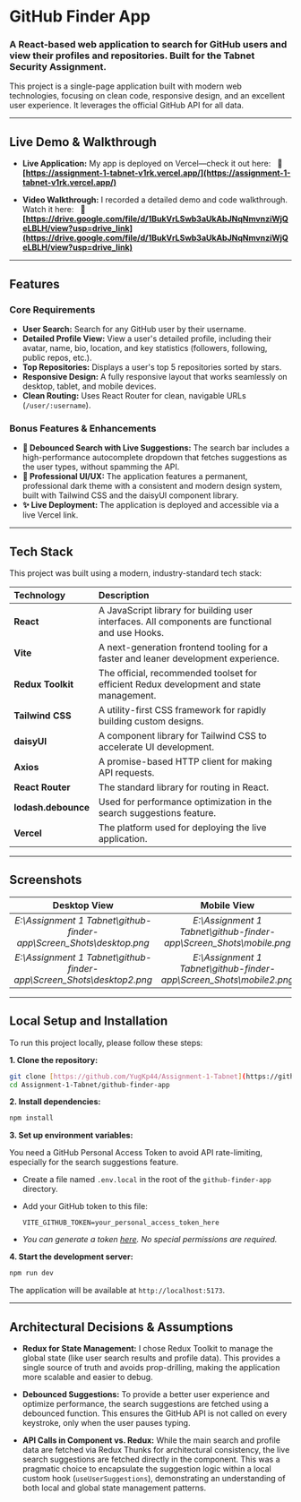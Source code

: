 # GitHub Finder App

### A React-based web application to search for GitHub users and view their profiles and repositories. Built for the Tabnet Security Assignment.

This project is a single-page application built with modern web technologies, focusing on clean code, responsive design, and an excellent user experience. It leverages the official GitHub API for all data.

---

## Live Demo & Walkthrough

* **Live Application:** My app is deployed on Vercel—check it out here:  
    🔗 **[https://assignment-1-tabnet-v1rk.vercel.app/](https://assignment-1-tabnet-v1rk.vercel.app/)** 

* **Video Walkthrough:** I recorded a detailed demo and code walkthrough. Watch it here:  
    🎥 **[https://drive.google.com/file/d/1BukVrLSwb3aUkAbJNqNmvnziWjQeLBLH/view?usp=drive_link](https://drive.google.com/file/d/1BukVrLSwb3aUkAbJNqNmvnziWjQeLBLH/view?usp=drive_link)** 

---

## Features

### Core Requirements
-   **User Search:** Search for any GitHub user by their username.
-   **Detailed Profile View:** View a user's detailed profile, including their avatar, name, bio, location, and key statistics (followers, following, public repos, etc.).
-   **Top Repositories:** Displays a user's top 5 repositories sorted by stars.
-   **Responsive Design:** A fully responsive layout that works seamlessly on desktop, tablet, and mobile devices.
-   **Clean Routing:** Uses React Router for clean, navigable URLs (`/user/:username`).

### Bonus Features & Enhancements
-   **🚀 Debounced Search with Live Suggestions:** The search bar includes a high-performance autocomplete dropdown that fetches suggestions as the user types, without spamming the API.
-   **🎨 Professional UI/UX:** The application features a permanent, professional dark theme with a consistent and modern design system, built with Tailwind CSS and the daisyUI component library.
-   **✨ Live Deployment:** The application is deployed and accessible via a live Vercel link.

---

## Tech Stack

This project was built using a modern, industry-standard tech stack:

| Technology          | Description                                                                                     |
| :------------------ | :---------------------------------------------------------------------------------------------- |
| **React**           | A JavaScript library for building user interfaces. All components are functional and use Hooks. |
| **Vite**            | A next-generation frontend tooling for a faster and leaner development experience.              |
| **Redux Toolkit**   | The official, recommended toolset for efficient Redux development and state management.         |
| **Tailwind CSS**    | A utility-first CSS framework for rapidly building custom designs.                              |
| **daisyUI**         | A component library for Tailwind CSS to accelerate UI development.                              |
| **Axios**           | A promise-based HTTP client for making API requests.                                            |
| **React Router**    | The standard library for routing in React.                                                      |
| **lodash.debounce** | Used for performance optimization in the search suggestions feature.                            |
| **Vercel**          | The platform used for deploying the live application.                                           |

---

## Screenshots



|          Desktop View          |          Mobile View          |
| :----------------------------: | :---------------------------: |
| *E:\Assignment 1 Tabnet\github-finder-app\Screen_Shots\desktop.png* | *E:\Assignment 1 Tabnet\github-finder-app\Screen_Shots\mobile.png* |
|*E:\Assignment 1 Tabnet\github-finder-app\Screen_Shots\desktop2.png*| *E:\Assignment 1 Tabnet\github-finder-app\Screen_Shots\mobile2.png*|

---

## Local Setup and Installation

To run this project locally, please follow these steps:

**1. Clone the repository:**
```bash
git clone [https://github.com/YugKp44/Assignment-1-Tabnet](https://github.com/YugKp44/Assignment-1-Tabnet.git)
cd Assignment-1-Tabnet/github-finder-app
```

**2. Install dependencies:**
```bash
npm install
```

**3. Set up environment variables:**

   You need a GitHub Personal Access Token to avoid API rate-limiting, especially for the search suggestions feature.

   - Create a file named `.env.local` in the root of the `github-finder-app` directory.
   - Add your GitHub token to this file:

     ```
     VITE_GITHUB_TOKEN=your_personal_access_token_here
     ```
   - *You can generate a token [here](https://github.com/settings/tokens). No special permissions are required.*

**4. Start the development server:**
```bash
npm run dev
```
The application will be available at `http://localhost:5173`.

---

## Architectural Decisions & Assumptions

* **Redux for State Management:** I chose Redux Toolkit to manage the global state (like user search results and profile data). This provides a single source of truth and avoids prop-drilling, making the application more scalable and easier to debug.

* **Debounced Suggestions:** To provide a better user experience and optimize performance, the search suggestions are fetched using a debounced function. This ensures the GitHub API is not called on every keystroke, only when the user pauses typing.

* **API Calls in Component vs. Redux:** While the main search and profile data are fetched via Redux Thunks for architectural consistency, the live search suggestions are fetched directly in the component. This was a pragmatic choice to encapsulate the suggestion logic within a local custom hook (`useUserSuggestions`), demonstrating an understanding of both local and global state management patterns.


